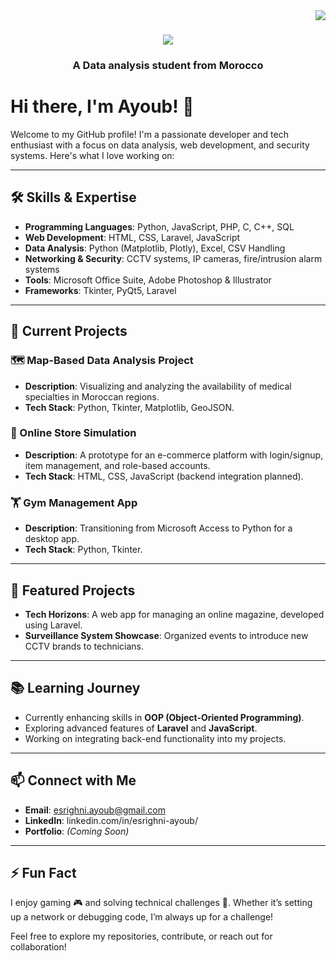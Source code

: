 <img align="right" src="https://visitor-badge.laobi.icu/badge?page_id=Esrighni.Esrighni" />

<h1 align="center">
    <img src="https://readme-typing-svg.herokuapp.com/?font=Righteous&size=35&center=true&vCenter=true&width=500&height=70&duration=4000&lines=Hi+There!+👋;+I'm+Ayoub+Esrighni!;" />
</h1>

<h3 align="center">A Data analysis student from Morocco </h3>


# Hi there, I'm Ayoub! 👋

Welcome to my GitHub profile! I'm a passionate developer and tech enthusiast with a focus on data analysis, web development, and security systems. Here's what I love working on:

---

## 🛠 Skills & Expertise

- **Programming Languages**: Python, JavaScript, PHP, C, C++, SQL
- **Web Development**: HTML, CSS, Laravel, JavaScript
- **Data Analysis**: Python (Matplotlib, Plotly), Excel, CSV Handling
- **Networking & Security**: CCTV systems, IP cameras, fire/intrusion alarm systems
- **Tools**: Microsoft Office Suite, Adobe Photoshop & Illustrator
- **Frameworks**: Tkinter, PyQt5, Laravel

---

## 🚀 Current Projects

### 🗺️ Map-Based Data Analysis Project
- **Description**: Visualizing and analyzing the availability of medical specialties in Moroccan regions.
- **Tech Stack**: Python, Tkinter, Matplotlib, GeoJSON.

### 🛒 Online Store Simulation
- **Description**: A prototype for an e-commerce platform with login/signup, item management, and role-based accounts.
- **Tech Stack**: HTML, CSS, JavaScript (backend integration planned).

### 🏋️ Gym Management App
- **Description**: Transitioning from Microsoft Access to Python for a desktop app.
- **Tech Stack**: Python, Tkinter.

---

## 🌟 Featured Projects

- **Tech Horizons**: A web app for managing an online magazine, developed using Laravel.
- **Surveillance System Showcase**: Organized events to introduce new CCTV brands to technicians.

---

## 📚 Learning Journey

- Currently enhancing skills in **OOP (Object-Oriented Programming)**.
- Exploring advanced features of **Laravel** and **JavaScript**.
- Working on integrating back-end functionality into my projects.

---

## 📫 Connect with Me

- **Email**: esrighni.ayoub@gmail.com
- **LinkedIn**: linkedin.com/in/esrighni-ayoub/
- **Portfolio**: *(Coming Soon)*

---

## ⚡ Fun Fact

I enjoy gaming 🎮 and solving technical challenges 🔧. Whether it’s setting up a network or debugging code, I’m always up for a challenge!

Feel free to explore my repositories, contribute, or reach out for collaboration!
